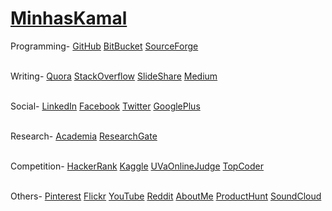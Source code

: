 # [MinhasKamal](http://minhaskamal.github.io)


Programming-
<a href="https://github.com/MinhasKamal">GitHub</a>
<a href="https://bitbucket.org/MinhasKamal">BitBucket</a>
<a href="https://sourceforge.net/u/minhaskamal/profile">SourceForge</a>
</br> </br>

Writing-
<a href="https://www.quora.com/profile/Minhas-Kamal">Quora</a>
<a href="http://stackoverflow.com/users/4684058/minhas-kamal">StackOverflow</a>
<a href="http://www.slideshare.net/100005232690054">SlideShare</a>
<a href="https://medium.com/@minhaskamal">Medium</a>
</br> </br>

Social-
<a href="https://bd.linkedin.com/in/minhaskamal">LinkedIn</a>
<a href="https://www.facebook.com/minhas.kamal.024">Facebook</a>
<a href="https://twitter.com/minhaskamal024">Twitter</a>
<a href="https://plus.google.com/104575776537753988322">GooglePlus</a>
</br> </br>

Research-
<a href="http://univdhaka.academia.edu/MinhasKamal">Academia</a>
<a href="https://www.researchgate.net/profile/Minhas_Kamal">ResearchGate</a>
</br> </br>

Competition-
<a href="https://www.hackerrank.com/minhaskamal">HackerRank</a>
<a href="https://www.kaggle.com/minhaskamal">Kaggle</a>
<a href="http://uhunt.felix-halim.net/id/894529">UVaOnlineJudge</a>
<a href="https://www.topcoder.com/members/MinhasKamal/">TopCoder</a>
</br> </br>

Others-
<a href="https://www.pinterest.com/minhaskamal024">Pinterest</a>
<a href="https://www.flickr.com/photos/minhaskamal/">Flickr</a>
<a href="https://www.youtube.com/c/thinkstupidedu">YouTube</a>
<a href="https://www.reddit.com/user/TheDeepThinker_/">Reddit</a>
<a href="https://about.me/minhaskamal">AboutMe</a>
<a href="https://www.producthunt.com/@minhaskamal024">ProductHunt</a>
<a href="https://soundcloud.com/minhas-kamal-1">SoundCloud</a>


